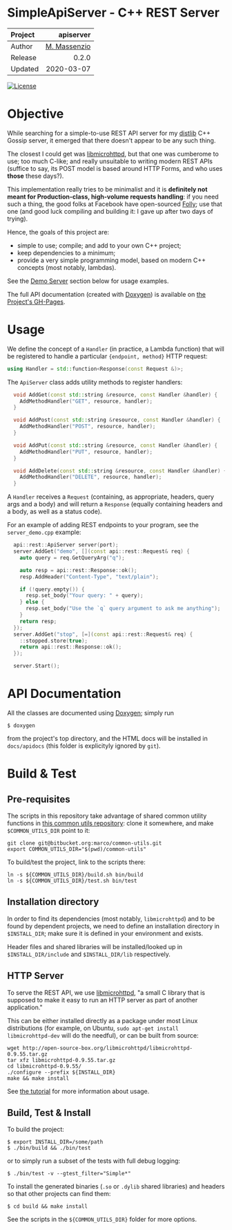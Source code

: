 # SimpleApiServer - C++ REST Server


Project   | apiserver
:---      | ---:
Author    | [M. Massenzio](https://bitbucket.org/marco)
Release   | 0.2.0
Updated   | 2020-03-07


[![License](https://img.shields.io/badge/License-Apache%202.0-blue.svg)](https://opensource.org/licenses/Apache-2.0)

# Objective

While searching for a simple-to-use REST API server for my [distlib](https://github.com/massenz/distlib) C++ Gossip server, it emerged that there doesn't appear to be any such thing.

The closest I could get was [libmicrohttpd](https://www.gnu.org/software/libmicrohttpd/tutorial.html), but that one was cumberome to use; too much C-like; and really unsuitable to writing modern REST APIs (suffice to say, its POST model is based around HTTP Forms, and who uses **those** these days?).

This implementation really tries to be minimalist and it is **definitely not meant for Production-class, high-volume requests handling**: if you need such a thing, the good folks at Facebook have open-sourced [Folly](https://www.facebook.com/notes/facebook-engineering/folly-the-facebook-open-source-library/10150864656793920/); use that one (and good luck compiling and building it: I gave up after two days of trying).

Hence, the goals of this project are:

- simple to use; compile; and add to your own C++ project;
- keep dependencies to a minimum;
- provide a very simple programming model, based on modern C++ concepts (most notably, lambdas).

See the [Demo Server](#demo-server) section below for usage examples.

The full API documentation (created with [Doxygen](http://www.stack.nl/~dimitri/doxygen/index.html)) is available on [the Project's GH-Pages](https://massenz.github.io/SimpleApiServer/).


# Usage

We define the concept of a `Handler` (in practice, a Lambda function) that will be registered to handle a particular `{endpoint, method}` HTTP request:

```cpp
using Handler = std::function<Response(const Request &)>;
```

The `ApiServer` class adds utility methods to register handlers:

```cpp
  void AddGet(const std::string &resource, const Handler &handler) {
    AddMethodHandler("GET", resource, handler);
  }

  void AddPost(const std::string &resource, const Handler &handler) {
    AddMethodHandler("POST", resource, handler);
  }

  void AddPut(const std::string &resource, const Handler &handler) {
    AddMethodHandler("PUT", resource, handler);
  }

  void AddDelete(const std::string &resource, const Handler &handler) {
    AddMethodHandler("DELETE", resource, handler);
  }
```

A `Handler` receives a `Request` (containing, as appropriate, headers, query args and a body) and will return a `Response` (equally containing headers and a body, as well as a status code).

For an example of adding REST endpoints to your program, see the `server_demo.cpp` example:

```cpp
  api::rest::ApiServer server(port);
  server.AddGet("demo", [](const api::rest::Request& req) {
    auto query = req.GetQueryArg("q");

    auto resp = api::rest::Response::ok();
    resp.AddHeader("Content-Type", "text/plain");

    if (!query.empty()) {
      resp.set_body("Your query: " + query);
    } else {
      resp.set_body("Use the `q` query argument to ask me anything");
    }
    return resp;
  });
  server.AddGet("stop", [=](const api::rest::Request& req) {
    ::stopped.store(true);
    return api::rest::Response::ok();
  });

  server.Start();
  ```

# API Documentation

All the classes are documented using [Doxygen](http://www.doxygen.nl/); simply run

    $ doxygen

from the project's top directory, and the HTML docs will be installed in `docs/apidocs` (this folder is explicityly ignored by `git`).


# Build & Test

## Pre-requisites

The scripts in this repository take advantage of shared common utility functions
in [this common utils repository](https://bitbucket.org/marco/common-utils): clone it
somewhere, and make `$COMMON_UTILS_DIR` point to it:

```shell script
git clone git@bitbucket.org:marco/common-utils.git
export COMMON_UTILS_DIR="$(pwd)/common-utils"
```

To build/test the project, link to the scripts there:

```shell script
ln -s ${COMMON_UTILS_DIR}/build.sh bin/build
ln -s ${COMMON_UTILS_DIR}/test.sh bin/test
```


## Installation directory

In order to find its dependencies (most notably, `libmicrohttpd`) and to be found by dependent projects, we need to define an installation directory in `$INSTALL_DIR`; make sure it is defined in your environment and exists.

Header files and shared libraries will be installed/looked up in `$INSTALL_DIR/include` and `$INSTALL_DIR/lib` respectively.


## HTTP Server

To serve the REST API, we use [libmicrohttpd](https://www.gnu.org/software/libmicrohttpd/), "a small C library that is supposed to make it easy to run an HTTP server as part of another application."

This can be either installed directly as a package under most Linux distributions (for example, on Ubuntu, `sudo apt-get install libmicrohttpd-dev` will do the needful), or can be built from source:

```
wget http://open-source-box.org/libmicrohttpd/libmicrohttpd-0.9.55.tar.gz
tar xfz libmicrohttpd-0.9.55.tar.gz
cd libmicrohttpd-0.9.55/
./configure --prefix ${INSTALL_DIR}
make && make install
```

See [the tutorial](https://www.gnu.org/software/libmicrohttpd/tutorial.html) for more information about usage.


## Build, Test & Install

To build the project:

```shell script
$ export INSTALL_DIR=/some/path
$ ./bin/build && ./bin/test
```

or to simply run a subset of the tests with full debug logging:

    $ ./bin/test -v --gtest_filter="Simple*"

To install the generated binaries (`.so` or `.dylib` shared libraries)
and headers so that other projects can find them:

    $ cd build && make install

See the scripts in the `${COMMON_UTILS_DIR}` folder for more options.

